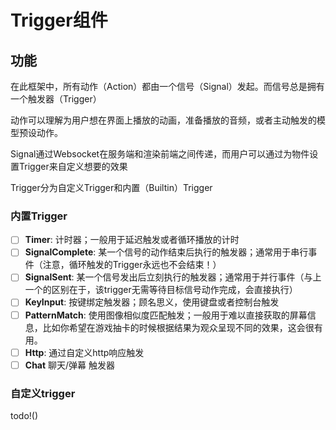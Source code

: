 # Trigger组件

## 功能

在此框架中，所有动作（Action）都由一个信号（Signal）发起。而信号总是拥有一个触发器（Trigger）

动作可以理解为用户想在界面上播放的动画，准备播放的音频，或者主动触发的模型预设动作。

Signal通过Websocket在服务端和渲染前端之间传递，而用户可以通过为物件设置Trigger来自定义想要的效果

Trigger分为自定义Trigger和内置（Builtin）Trigger

### 内置Trigger

- [ ] **Timer**: 计时器；一般用于延迟触发或者循环播放的计时
- [ ] **SignalComplete**: 某一个信号的动作结束后执行的触发器；通常用于串行事件（注意，循环触发的Trigger永远也不会结束！）
- [ ] **SignalSent**: 某一个信号发出后立刻执行的触发器；通常用于并行事件（与上一个的区别在于，该trigger无需等待目标信号动作完成，会直接执行）
- [ ] **KeyInput**: 按键绑定触发器；顾名思义，使用键盘或者控制台触发
- [ ] **PatternMatch**: 使用图像相似度匹配触发；一般用于难以直接获取的屏幕信息，比如你希望在游戏抽卡的时候根据结果为观众呈现不同的效果，这会很有用。
- [ ] **Http**: 通过自定义http响应触发
- [ ] **Chat** 聊天/弹幕 触发器

### 自定义trigger

todo!()
